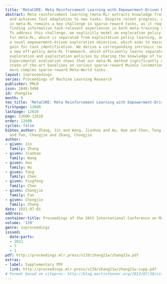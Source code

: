 ```yaml
---
title: 'MetaCURE: Meta Reinforcement Learning with Empowerment-Driven Exploration'
abstract: Meta reinforcement learning (meta-RL) extracts knowledge from previous tasks
  and achieves fast adaptation to new tasks. Despite recent progress, efficient exploration
  in meta-RL remains a key challenge in sparse-reward tasks, as it requires quickly
  finding informative task-relevant experiences in both meta-training and adaptation.
  To address this challenge, we explicitly model an exploration policy learning problem
  for meta-RL, which is separated from exploitation policy learning, and introduce
  a novel empowerment-driven exploration objective, which aims to maximize information
  gain for task identification. We derive a corresponding intrinsic reward and develop
  a new off-policy meta-RL framework, which efficiently learns separate context-aware
  exploration and exploitation policies by sharing the knowledge of task inference.
  Experimental evaluation shows that our meta-RL method significantly outperforms
  state-of-the-art baselines on various sparse-reward MuJoCo locomotion tasks and
  more complex sparse-reward Meta-World tasks.
layout: inproceedings
series: Proceedings of Machine Learning Research
publisher: PMLR
issn: 2640-3498
id: zhang21w
month: 0
tex_title: 'MetaCURE: Meta Reinforcement Learning with Empowerment-Driven Exploration'
firstpage: 12600
lastpage: 12610
page: 12600-12610
order: 12600
cycles: false
bibtex_author: Zhang, Jin and Wang, Jianhao and Hu, Hao and Chen, Tong and Chen, Yingfeng
  and Fan, Changjie and Zhang, Chongjie
author:
- given: Jin
  family: Zhang
- given: Jianhao
  family: Wang
- given: Hao
  family: Hu
- given: Tong
  family: Chen
- given: Yingfeng
  family: Chen
- given: Changjie
  family: Fan
- given: Chongjie
  family: Zhang
date: 2021-07-01
address:
container-title: Proceedings of the 38th International Conference on Machine Learning
volume: '139'
genre: inproceedings
issued:
  date-parts:
  - 2021
  - 7
  - 1
pdf: http://proceedings.mlr.press/v139/zhang21w/zhang21w.pdf
extras:
- label: Supplementary PDF
  link: http://proceedings.mlr.press/v139/zhang21w/zhang21w-supp.pdf
# Format based on citeproc: http://blog.martinfenner.org/2013/07/30/citeproc-yaml-for-bibliographies/
---
```

